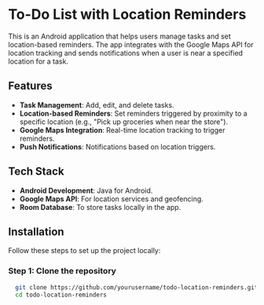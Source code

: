 # To-Do List with Location Reminders

This is an Android application that helps users manage tasks and set location-based reminders. The app integrates with the Google Maps API for location tracking and sends notifications when a user is near a specified location for a task.

## Features

- **Task Management**: Add, edit, and delete tasks.
- **Location-based Reminders**: Set reminders triggered by proximity to a specific location (e.g., "Pick up groceries when near the store").
- **Google Maps Integration**: Real-time location tracking to trigger reminders.
- **Push Notifications**: Notifications based on location triggers.

## Tech Stack

- **Android Development**: Java for Android.
- **Google Maps API**: For location services and geofencing.
- **Room Database**: To store tasks locally in the app.

## Installation

Follow these steps to set up the project locally:

### Step 1: Clone the repository

```bash
  git clone https://github.com/yourusername/todo-location-reminders.git
  cd todo-location-reminders
